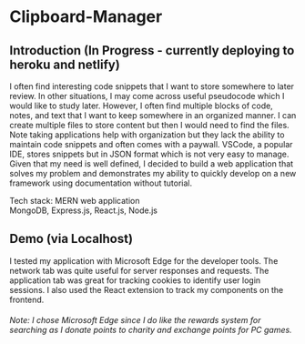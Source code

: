 # Clipboard-Manager

## Introduction (In Progress - currently deploying to heroku and netlify)
I often find interesting code snippets that I want to store somewhere to later review. In other situations, I may come across useful pseudocode which I would like to study later. However, I often find multiple blocks of code, notes, and text that I want to keep somewhere in an organized manner. I can create multiple files to store content but then I would need to find the files. Note taking applications help with organization but they lack the ability to maintain code snippets and often comes with a paywall. VSCode, a popular IDE, stores snippets but in JSON format which is not very easy to manage. Given that my need is well defined, I decided to build a web application that solves my problem and demonstrates my ability to quickly develop on a new framework using documentation without tutorial.

Tech stack: MERN web application <br>
MongoDB, Express.js, React.js, Node.js


## Demo (via Localhost)

I tested my application with Microsoft Edge for the developer tools. The network tab was quite useful for server responses and requests. The application tab was great for tracking cookies to identify user login sessions. I also used the React extension to track my components on the frontend. <br>
###### Note: I chose Microsoft Edge since I do like the rewards system for searching as I donate points to charity and exchange points for PC games.
